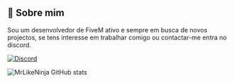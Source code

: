 ## 👋 Sobre mim

Sou um desenvolvedor de FiveM ativo e sempre em busca de novos projectos, se tens interesse em trabalhar comigo ou contactar-me entra no discord.

[![Discord](https://img.shields.io/badge/Discord-7289DA?style=for-the-badge&logo=discord&logoColor=white
)](https://discord.gg/BhUGUNf83U)

![MrLikeNinja GitHub stats](https://github-readme-stats.vercel.app/api?username=mrlikeninja&show_icons=true&theme=dark)
